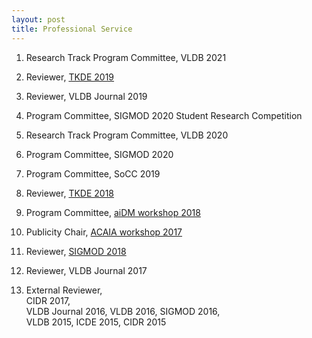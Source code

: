 ```yaml
---
layout: post
title: Professional Service
---
```


1. Research Track Program Committee, VLDB 2021 

1. Reviewer, [TKDE 2019](https://www.computer.org/web/tkde)

1. Reviewer, VLDB Journal 2019

1. Program Committee, SIGMOD 2020 Student Research Competition

1. Research Track Program Committee, VLDB 2020 

1. Program Committee, SIGMOD 2020

1. Program Committee, SoCC 2019

1. Reviewer, [TKDE 2018](https://www.computer.org/web/tkde)

1. Program Committee, [aiDM workshop 2018](http://www.aidm-conf.org)

1. Publicity Chair, [ACAIA workshop 2017](http://dbgroup.eecs.umich.edu/acaia/)

1. Reviewer, [SIGMOD 2018](sigmod2018.org)

1. Reviewer, VLDB Journal 2017

1. External Reviewer,  
   CIDR 2017,  
   VLDB Journal 2016, VLDB 2016, SIGMOD 2016,  
   VLDB 2015, ICDE 2015, CIDR 2015
